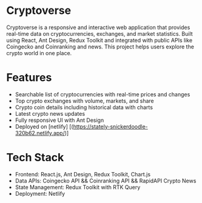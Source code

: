 # Cryptoverse
Cryptoverse is a responsive and interactive web application that provides real-time data on cryptocurrencies, exchanges, and market statistics. Built using React, Ant Design, Redux Toolkit and integrated with public APIs like Coingecko and Coinranking and news. This project helps users explore the crypto world in one place.

# Features

- Searchable list of cryptocurrencies with real-time prices and changes
- Top crypto exchanges with volume, markets, and share
- Crypto coin details including historical data with charts
- Latest crypto news updates
- Fully responsive UI with Ant Design
- Deployed on [netlify] [(https://stately-snickerdoodle-320b62.netlify.app/)]
# Tech Stack
- Frontend: React.js, Ant Design, Redux Toolkit, Chart.js
- Data APIs: Coingecko API && Coinranking API && RapidAPI Crypto News
- State Management: Redux Toolkit with RTK Query
- Deployment: Netlify
